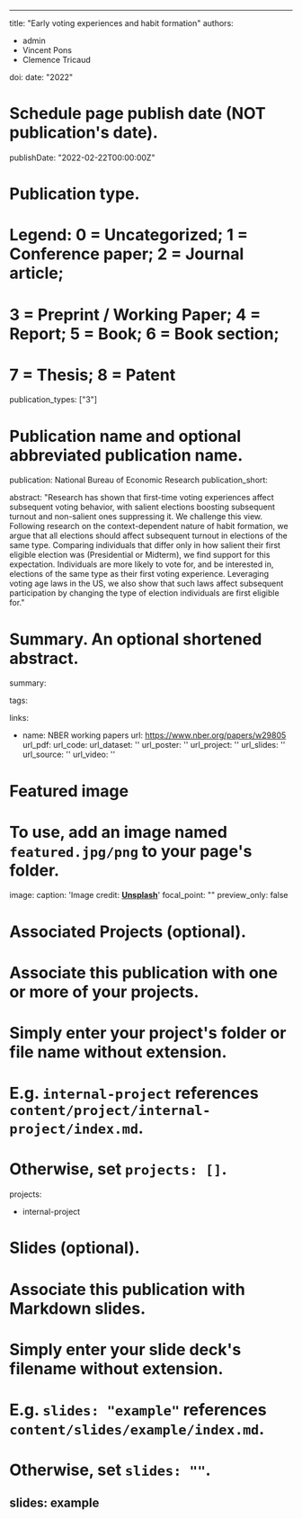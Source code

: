 
---
title: "Early voting experiences and habit formation"
authors:
- admin
- Vincent Pons
- Clemence Tricaud

doi:
date: "2022"
 
# Schedule page publish date (NOT publication's date).
publishDate: "2022-02-22T00:00:00Z"

# Publication type.
# Legend: 0 = Uncategorized; 1 = Conference paper; 2 = Journal article;
# 3 = Preprint / Working Paper; 4 = Report; 5 = Book; 6 = Book section;
# 7 = Thesis; 8 = Patent
publication_types: ["3"]

# Publication name and optional abbreviated publication name.
publication: National Bureau of Economic Research
publication_short: 

abstract: "Research has shown that first-time voting experiences affect subsequent voting behavior, with salient elections boosting subsequent turnout and non-salient ones suppressing it. We challenge this view. Following research on the context-dependent nature of habit formation, we argue that all elections should affect subsequent turnout in elections of the same type. Comparing individuals that differ only in how salient their first eligible election was (Presidential or Midterm), we find support for this expectation. Individuals are more likely to vote for, and be interested in, elections of the same type as their first voting experience. Leveraging voting age laws in the US, we also show that such laws affect subsequent participation by changing the type of election individuals are first eligible for."

# Summary. An optional shortened abstract.
summary: 

tags:

links:
- name: NBER working papers
  url: https://www.nber.org/papers/w29805 
url_pdf: 
url_code: 
url_dataset: ''
url_poster: ''
url_project: ''
url_slides: ''
url_source: ''
url_video: ''

# Featured image
# To use, add an image named `featured.jpg/png` to your page's folder. 
image:
  caption: 'Image credit: [**Unsplash**](https://unsplash.com/photos/pLCdAaMFLTE)'
  focal_point: ""
  preview_only: false

# Associated Projects (optional).
#   Associate this publication with one or more of your projects.
#   Simply enter your project's folder or file name without extension.
#   E.g. `internal-project` references `content/project/internal-project/index.md`.
#   Otherwise, set `projects: []`.
projects:
- internal-project

# Slides (optional).
#   Associate this publication with Markdown slides.
#   Simply enter your slide deck's filename without extension.
#   E.g. `slides: "example"` references `content/slides/example/index.md`.
#   Otherwise, set `slides: ""`.
slides: example
---
